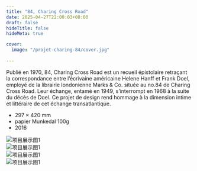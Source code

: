 ```yaml
---
title: "84, Charing Cross Road"
date: 2025-04-27T22:00:03+08:00
draft: false
hideTitle: false
hideMeta: true

cover:
  image: "/projet-charing-84/cover.jpg"
  
---
```




Publié en 1970, 84, Charing Cross Road est un recueil épistolaire retraçant la correspondance entre l’écrivaine américaine Helene Hanff et Frank Doel, employé de la librairie londonienne Marks & Co. située au no.84 de Charing Cross Road.
Leur échange, entamé en 1949, s’interrompt en 1968 à la suite du décès de Doel. Ce projet de design rend hommage à la dimension intime et littéraire de cet échange transatlantique.



- 297 × 420 mm
- papier Munkedal 100g
- 2016






![项目展示图1](/projet-charing-84/1.jpg)  
![项目展示图1](/projet-charing-84/2.jpg)  
![项目展示图1](/projet-charing-84/3.jpg)  
![项目展示图1](/projet-charing-84/4.jpg)   